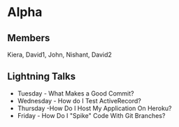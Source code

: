 # Alpha
## Members
Kiera, David1, John, Nishant, David2

## Lightning Talks
* Tuesday - What Makes a Good Commit?
* Wednesday - How do I Test ActiveRecord?
* Thursday -How Do I Host My Application On Heroku?
* Friday - How Do I "Spike" Code With Git Branches?

